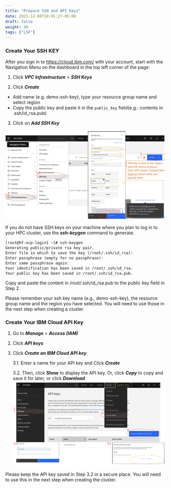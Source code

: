```yaml
---
title: "Prepare SSH and API Keys"
date: 2021-12-08T10:01:27-05:00
draft: false
weight: 40 
tags: ["LSF"] 
---
```


### Create Your SSH KEY
After you sign in to https://cloud.ibm.com/ with your account, start with the Navigation Menu on the dashboard in the top left
corner of the page:

1. Click **_VPC Infrastructure_** > **_SSH Keys_**

2. Click **_Create_**
* Add name (e.g. demo-ssh-key), type your resource group name and select region
* Copy the public key and paste it in the `public_key` field(e.g.: contents in .ssh/id_rsa.pub)

3. Click on **_Add SSH Key_**

![SSHKEY](/images/setup-lsf-cluster/sshkey.png)

If you do not have SSH keys on your machine where you plan to log in to your HPC cluster, use the **_ssh-keygen_** command to generate.
```
[root@hf-ocp-login1 ~]# ssh-keygen
Generating public/private rsa key pair.
Enter file in which to save the key (/root/.ssh/id_rsa): 
Enter passphrase (empty for no passphrase): 
Enter same passphrase again: 
Your identification has been saved in /root/.ssh/id_rsa.
Your public key has been saved in /root/.ssh/id_rsa.pub.
```
Copy and paste the content in /root/.ssh/id_rsa.pub to the public key field in Step 2.

Please remember your ssh key name (e.g., demo-ssh-key), the resource group name and the region you have selected. You will need to use
those in the next step when creating a cluster.

### Create Your IBM Cloud API Key
1.   Go to _**Manage**_ > _**Access (IAM)**_
2.   Click **_API keys_**
3.   Click **_Create an IBM Cloud API key_**

      3.1. Enter a name for your API key and Click **_Create_**

      3.2. Then, click **__Show__** to display the API key. Or, click **_Copy_** to copy and save it for later, or click **_Download_**
![SSHKEY](/images/setup-lsf-cluster/apikey.png)

Please keep the API key saved in Step 3.2 in a secure place. You will need to use this in the next step when creating the cluster.

